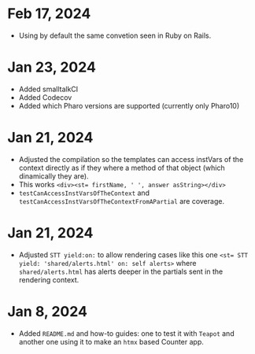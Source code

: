 Feb 17, 2024
===================================
- Using by default the same convetion seen in Ruby on Rails.

Jan 23, 2024
===================================
- Added smalltalkCI
- Added Codecov
- Added which Pharo versions are supported (currently only Pharo10)
  
Jan 21, 2024
===================================
- Adjusted the compilation so the templates can access instVars of the context directly as if they where a method of that object (which dinamically they are).
- This works `<div><st= firstName, ' ', answer asString></div>`
- `testCanAccessInstVarsOfTheContext` and `testCanAccessInstVarsOfTheContextFromAPartial` are coverage.

Jan 21, 2024
===================================
- Adjusted `STT yield:on:` to allow rendering cases like this one `<st= STT yield: 'shared/alerts.html' on: self alerts>` where `shared/alerts.html` has alerts deeper in the partials sent in the rendering context.

Jan 8, 2024
===================================
- Added `README.md` and how-to guides: one to test it with `Teapot` and another one using it to make an `htmx` based Counter app.
